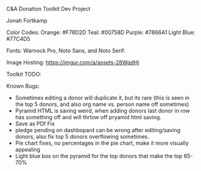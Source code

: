 C&A Donation Toolkit Dev Project

Jonah Fortkamp

Color Codes:
  Orange: #F78D2D
  Teal: #00758D
  Purple: #7866A1
  Light Blue: #77C4D5

Fonts: Warnock Pro, Noto Sans, and Noto Serif.

Image Hosting: https://imgur.com/a/assets-28WqdHj

Toolkit TODO:

Known Bugs:

* Sometimes editing a donor will duplicate it, but its rare (this is seen in the top 5 donors, and also org name vs. person name off sometimes)
* Pyramid HTML is saving weird, when adding donors last donor in row has something off and will thrtow off pryamid html saving.
* Save as PDf Fix
* pledge pending on dashbopard can be wrong after editing/saving donors, also fix top 5 donors overflowing sometimes. 
* Pie chart fixes, no percentages in the pie chart, make it more visually appealing
* Light blue box on the pyramid for the top donors that make the top 65-70%
